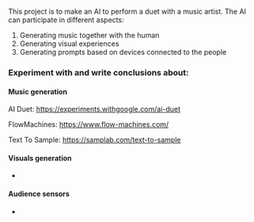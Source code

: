 This project is to make an AI to perform a duet with a music artist. The AI can participate in different aspects:

1. Generating music together with the human
2. Generating visual experiences
3. Generating prompts based on devices connected to the people
   

### Experiment with and write conclusions about:

#### Music generation

AI Duet: https://experiments.withgoogle.com/ai-duet

FlowMachines: https://www.flow-machines.com/

Text To Sample: https://samplab.com/text-to-sample

#### Visuals generation

-

#### Audience sensors

-
